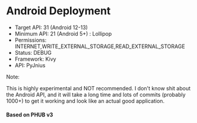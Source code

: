 # Android Deployment

- Target API: 31 (Android 12-13)
- Minimum API: 21 (Android 5+) : Lollipop
- Permissions: INTERNET,WRITE_EXTERNAL_STORAGE,READ_EXTERNAL_STORAGE
- Status: DEBUG
- Framework: Kivy
- API: PyJnius

Note: 

This is highly experimental and NOT recommended. I don't know shit about the 
Android API, and it will take a long time and lots of commits (probably 1000+) to 
get it working and look like an actual good application.



#### Based on PHUB v3
